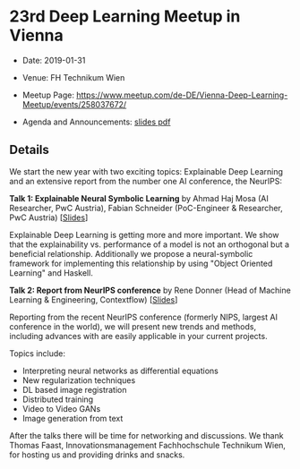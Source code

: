 # 23rd Deep Learning Meetup in Vienna

* Date: 2019-01-31
* Venue: FH Technikum Wien
* Meetup Page: https://www.meetup.com/de-DE/Vienna-Deep-Learning-Meetup/events/258037672/

* Agenda and Announcements: [slides pdf](./slides/NeurIPS_Report_and_Announcements.pdf)

## Details

We start the new year with two exciting topics: Explainable Deep Learning and an extensive report from the number one AI conference, the NeurIPS:

**Talk 1:
Explainable Neural Symbolic Learning**
by Ahmad Haj Mosa (AI Researcher, PwC Austria), Fabian Schneider (PoC-Engineer & Researcher, PwC Austria)
[[Slides](./slides/Explainable_Neural_Symbolic_Learning.pdf)]

Explainable Deep Learning is getting more and more important. We show that the explainability vs. performance of a model is not an orthogonal but a beneficial relationship. Additionally we propose a neural-symbolic framework for implementing this relationship by using "Object Oriented Learning" and Haskell.

**Talk 2:
Report from NeurIPS conference**
by Rene Donner (Head of Machine Learning & Engineering, Contextflow)
[[Slides](./slides/NeurIPS_Report_and_Announcements.pdf)]

Reporting from the recent NeurIPS conference (formerly NIPS, largest AI conference in the world), we will present new trends and methods, including advances with are easily applicable in your current projects.

Topics include:
* Interpreting neural networks as differential equations
* New regularization techniques
* DL based image registration
* Distributed training
* Video to Video GANs
* Image generation from text

After the talks there will be time for networking and discussions. We thank Thomas Faast, Innovationsmanagement Fachhochschule Technikum Wien, for hosting us and providing drinks and snacks.